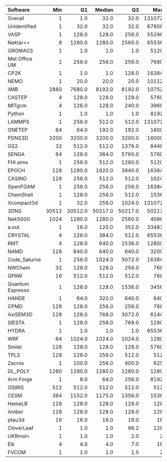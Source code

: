| Software         |   Min |      Q1 |   Median |      Q3 |    Max |    Jobs |     Nodeh |   PercentUse |       kWh |   PercentEnergy |
|:-----------------|------:|--------:|---------:|--------:|-------:|--------:|----------:|-------------:|----------:|----------------:|
| Overall          |     1 |     1.0 |     32.0 |    32.0 | 131072 | 1119209 | 3761708.8 |        100.0 | 1612040.5 |           100.0 |
| Unidentified     |     1 |    32.0 |     32.0 |    32.0 |  87808 |  411711 |  767708.1 |         20.4 |  275312.0 |            17.1 |
| VASP             |     1 |   128.0 |    128.0 |   256.0 |  55296 |   67667 |  704750.5 |         18.7 |  309502.7 |            19.2 |
| Nektar++         |     8 |  1280.0 |   1280.0 |  2560.0 |  65536 |    1929 |  310228.0 |          8.2 |  140580.8 |             8.7 |
| GROMACS          |     1 |     1.0 |      1.0 |     1.0 |   5120 |   43679 |  268530.0 |          7.1 |  135415.1 |             8.4 |
| Met Office UM    |     1 |   256.0 |    256.0 |   256.0 |   7680 |   38294 |  255581.8 |          6.8 |   97248.7 |             6.0 |
| CP2K             |     1 |     1.0 |      1.0 |   128.0 |  16384 |   26894 |  228548.2 |          6.1 |  101190.0 |             6.3 |
| NEMO             |     1 |    20.0 |     20.0 |    20.0 |  10112 |   57927 |  133462.7 |          3.5 |   60253.6 |             3.7 |
| iIMB             |  2880 |  7680.0 |   8192.0 |  8192.0 |  10752 |     137 |  128209.9 |          3.4 |   64176.2 |             4.0 |
| CASTEP           |     4 |   128.0 |    128.0 |   128.0 |   5760 |   33571 |  127534.2 |          3.4 |   48388.3 |             3.0 |
| MITgcm           |     4 |   126.0 |    128.0 |   240.0 |   3968 |   10555 |  122620.5 |          3.3 |   52068.6 |             3.2 |
| Python           |     1 |     1.0 |      1.0 |     1.0 |   8192 |  359444 |   87748.8 |          2.3 |   39175.5 |             2.4 |
| LAMMPS           |     1 |   256.0 |    512.0 |   512.0 | 131072 |   21107 |   76390.0 |          2.0 |   33512.6 |             2.1 |
| ONETEP           |    64 |    64.0 |    192.0 |   192.0 |   1600 |     686 |   59508.7 |          1.6 |   27777.9 |             1.7 |
| PDNS3D           |  3200 |  3200.0 |   3200.0 |  3200.0 |  16000 |      47 |   56298.4 |          1.5 |   30909.2 |             1.9 |
| GS2              |    32 |   512.0 |    512.0 |  1376.0 |   8448 |     892 |   51963.7 |          1.4 |   16161.7 |             1.0 |
| SENGA            |    64 |   128.0 |    364.0 |  5760.0 |   5760 |      92 |   41197.5 |          1.1 |   22411.0 |             1.4 |
| FHI aims         |     1 |   256.0 |    512.0 |  1280.0 |   5120 |    2835 |   41138.1 |          1.1 |   18906.7 |             1.2 |
| EPOCH            |   128 |  1280.0 |   1920.0 |  3840.0 |  16384 |    4756 |   40890.5 |          1.1 |   20067.2 |             1.2 |
| CASINO           |   128 |   256.0 |    512.0 |   512.0 |   1024 |     410 |   31563.7 |          0.8 |   16316.1 |             1.0 |
| OpenFOAM         |     1 |   256.0 |    256.0 |   256.0 |  16384 |    6724 |   31370.2 |          0.8 |   15817.4 |             1.0 |
| ChemShell        |     1 |   128.0 |    256.0 |   512.0 |   1536 |     550 |   29605.3 |          0.8 |   12026.5 |             0.7 |
| Xcompact3d       |     1 |    32.0 |    256.0 |  1024.0 | 131072 |    1107 |   21856.9 |          0.6 |   11204.8 |             0.7 |
| 3DNS             | 30512 | 30512.0 |  50217.0 | 50217.0 |  50217 |      26 |   21724.0 |          0.6 |   11378.7 |             0.7 |
| Nek5000          |  1024 |  1280.0 |   1280.0 |  2560.0 |   4096 |      54 |   16235.3 |          0.4 |    8681.8 |             0.5 |
| a.out            |     1 |    16.0 |    120.0 |   352.0 |  33483 |     750 |   13925.8 |          0.4 |    7071.8 |             0.4 |
| CRYSTAL          |     4 |   128.0 |    384.0 |   512.0 |  65536 |     263 |   12897.5 |          0.3 |    4410.9 |             0.3 |
| RMT              |     4 |   128.0 |    640.0 |  1536.0 |  12800 |     407 |   10986.0 |          0.3 |    5257.9 |             0.3 |
| NAMD             |   128 |   640.0 |    640.0 |   640.0 |   3200 |    1454 |   10976.7 |          0.3 |    5512.3 |             0.3 |
| Code_Saturne     |     1 |   256.0 |   1024.0 |  3072.0 |  16384 |     114 |    8692.0 |          0.2 |    4281.0 |             0.3 |
| NWChem           |    32 |   128.0 |    128.0 |   256.0 |    768 |    9431 |    8059.5 |          0.2 |    3399.6 |             0.2 |
| GPAW             |    16 |   512.0 |    512.0 |   512.0 |    768 |     740 |    7932.5 |          0.2 |    2478.5 |             0.2 |
| Quantum Espresso |     1 |   128.0 |    128.0 |  1536.0 |   3456 |    4995 |    7714.3 |          0.2 |    3383.3 |             0.2 |
| HANDE            |     1 |    64.0 |    320.0 |   640.0 |    640 |      71 |    7453.6 |          0.2 |    1601.3 |             0.1 |
| CPMD             |   128 |   128.0 |    256.0 |   256.0 |    768 |     602 |    7261.0 |          0.2 |    3758.4 |             0.2 |
| AxiSEM3D         |   128 |   128.0 |    768.0 |  3072.0 |   6144 |      23 |    4339.9 |          0.1 |     973.1 |             0.1 |
| SIESTA           |     1 |   128.0 |    256.0 |   768.0 |   1280 |      51 |    3504.0 |          0.1 |     411.8 |             0.0 |
| HYDRA            |     1 |     1.0 |      1.0 |     1.0 |  65536 |    5171 |    1354.8 |          0.0 |     156.3 |             0.0 |
| WRF              |    64 |  1024.0 |   1024.0 |  1024.0 |   1280 |     215 |     835.0 |          0.0 |     457.9 |             0.0 |
| Smilei           |   128 |   128.0 |    128.0 |   128.0 |   5760 |    3037 |     614.2 |          0.0 |     180.2 |             0.0 |
| TPLS             |   128 |   128.0 |    256.0 |   512.0 |    512 |      20 |     140.9 |          0.0 |      70.1 |             0.0 |
| Zacros           |     1 |   100.0 |    256.0 |   400.0 |    625 |     178 |     123.7 |          0.0 |      60.5 |             0.0 |
| DL_POLY          |  1280 |  1280.0 |   1280.0 |  1280.0 |   1280 |       1 |     100.0 |          0.0 |      41.6 |             0.0 |
| Arm Forge        |     1 |     8.0 |     64.0 |   256.0 |   8192 |     131 |      66.5 |          0.0 |      22.0 |             0.0 |
| OSIRIS           |   512 |   512.0 |    512.0 |   512.0 |    512 |      39 |      24.4 |          0.0 |      11.4 |             0.0 |
| CESM             |   384 |  1152.0 |   1175.0 |  1356.0 |   1536 |       7 |      20.9 |          0.0 |       5.9 |             0.0 |
| HemeLB           |   128 |   128.0 |    128.0 |   128.0 |    128 |       6 |       9.8 |          0.0 |       5.1 |             0.0 |
| Amber            |   128 |   128.0 |    128.0 |   128.0 |    128 |     185 |       9.1 |          0.0 |       4.7 |             0.0 |
| ptau3d           |    16 |    16.0 |     16.0 |    16.0 |     16 |      25 |       1.4 |          0.0 |       1.4 |             0.0 |
| CloverLeaf       |     1 |     1.0 |      1.0 |    96.2 |    128 |      34 |       0.2 |          0.0 |       0.1 |             0.0 |
| UKRmol+          |     1 |     1.0 |      1.0 |     2.0 |      2 |     158 |       0.1 |          0.0 |       0.0 |             0.0 |
| Elk              |     4 |     4.0 |      4.0 |     7.0 |     16 |       4 |       0.0 |          0.0 |       0.0 |             0.0 |
| FVCOM            |     1 |     1.0 |      1.0 |     1.5 |      2 |       3 |       0.0 |          0.0 |       0.0 |             0.0 |